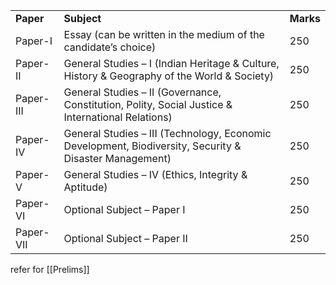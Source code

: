 |           |                                                                                                        |           |
| --------- | ------------------------------------------------------------------------------------------------------ | --------- |
| **Paper** | **Subject**                                                                                            | **Marks** |
| Paper-I   | Essay (can be written in the medium of the candidate’s choice)                                         | 250       |
| Paper-II  | General Studies – I (Indian Heritage & Culture, History & Geography of the World & Society)            | 250       |
| Paper-III | General Studies – II (Governance, Constitution, Polity, Social Justice & International Relations)      | 250       |
| Paper-IV  | General Studies – III (Technology, Economic Development, Biodiversity, Security & Disaster Management) | 250       |
| Paper-V   | General Studies – IV (Ethics, Integrity & Aptitude)                                                    | 250       |
| Paper-VI  | Optional Subject – Paper I                                                                             | 250       |
| Paper-VII | Optional Subject – Paper II                                                                            | 250       |
refer for [[Prelims]]